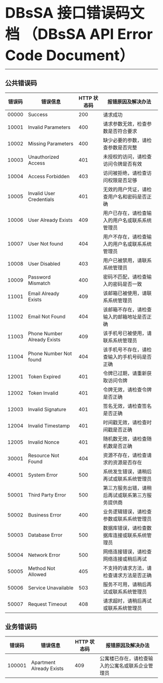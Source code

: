 <font size="10"><strong>DBsSA 接口错误码文档 （DBsSA API Error Code Document）</strong></font>

---

## 公共错误码

| 错误码 | 错误信息                    | HTTP 状态码 | 报错原因及解决办法                               |
| ------ | --------------------------- | ----------- | ------------------------------------------------ |
| 00000  | Success                     | 200         | 请求成功                                         |
| 10001  | Invalid Parameters          | 400         | 请求参数无效，检查参数是否符合要求               |
| 10002  | Missing Parameters          | 400         | 缺少必要的参数，请检查参数是否完整               |
| 10003  | Unauthorized Access         | 401         | 未授权的访问，请检查访问令牌是否有效             |
| 10004  | Access Forbidden            | 403         | 访问被拒绝，请检查访问权限是否足够               |
| 10005  | Invalid User Credentials    | 401         | 无效的用户凭证，请检查用户名和密码是否正确       |
| 10006  | User Already Exists         | 409         | 用户已存在，请检查输入的用户名或联系系统管理员   |
| 10007  | User Not found              | 404         | 用户不存在，请检查输入的用户名或联系系统管理员   |
| 10008  | User Disabled               | 403         | 用户已被禁用，请联系系统管理员                   |
| 10009  | Password Mismatch           | 400         | 密码不匹配，请检查输入的密码是否一致             |
| 11001  | Email Already Exists        | 409         | 该邮箱已被使用，请联系系统管理员                 |
| 11002  | Email Not Found             | 404         | 该邮箱不存在，请检查输入的邮箱地址是否正确       |
| 11003  | Phone Number Already Exists | 409         | 该手机号已被使用，请联系系统管理员               |
| 11004  | Phone Number Not found      | 404         | 该手机号不存在，请检查输入的手机号码是否正确     |
| 12001  | Token Expired               | 401         | 令牌已过期，请重新获取访问令牌                   |
| 12002  | Token Invalid               | 401         | 令牌无效，请检查令牌是否正确                     |
| 12003  | Invalid Signature           | 401         | 签名无效，请检查签名是否正确                     |
| 12004  | Invalid Timestamp           | 401         | 时间戳无效，请检查时间戳是否正确                 |
| 12005  | Invalid Nonce               | 401         | 随机数无效，请检查随机数是否正确                 |
| 30001  | Resource Not Found          | 404         | 资源不存在，请检查请求的资源是否存在             |
| 40001  | System Error                | 500         | 系统发生错误，请稍后再试或联系系统管理员         |
| 50001  | Third Party Error           | 500         | 第三方服务出错，请稍后再试或联系第三方服务提供商 |
| 50002  | Business Error              | 400         | 业务逻辑错误，请检查参数或联系系统管理员         |
| 50003  | Database Error              | 500         | 数据库错误，请检查数据库连接或联系系统管理员     |
| 50004  | Network Error               | 500         | 网络连接错误，请检查网络连接或稍后再试           |
| 50005  | Method Not Allowed          | 405         | 不支持的请求方法，请检查请求方法是否正确         |
| 50006  | Service Unavailable         | 503         | 服务不可用，请稍后再试或联系系统管理员           |
| 50007  | Request Timeout             | 408         | 请求超时，请稍后再试或联系系统管理员             |

## 业务错误码

| 错误码 | 错误信息                 | HTTP 状态码 | 报错原因及解决办法                               |
| ------ | ------------------------ | ----------- | ------------------------------------------------ |
| 100001 | Apartment Already Exists | 409         | 公寓楼已存在，请检查输入的公寓名或联系企业管理员 |

